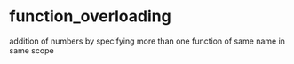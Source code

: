 # function_overloading
addition of numbers by specifying more than one function of same name in same scope
